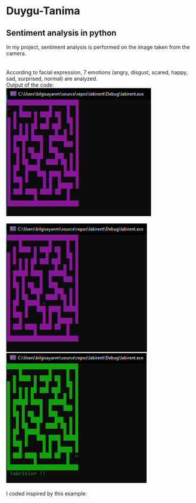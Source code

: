 # Duygu-Tanima
## Sentiment analysis in python <br/>
 
In my project, sentiment analysis is performed on the image taken from the camera.<br/>
<br/> <br/>
According to facial expression, 7 emotions (angry, disgust, scared, happy, sad, surprised, normal) are analyzed.<br/>
Output of the code: <br/>
![1](https://github.com/nurgulaydin/Maze-Game/blob/main/output/1.PNG)  <br/>  
![2](https://github.com/nurgulaydin/Maze-Game/blob/main/output/2.PNG)  <br/>
![3](https://github.com/nurgulaydin/Maze-Game/blob/main/output/3.PNG)  <br/>
<br/>
I coded inspired by this example:
[](https://www.youtube.com/watch?v=nhlh1_vBO3g)

 

